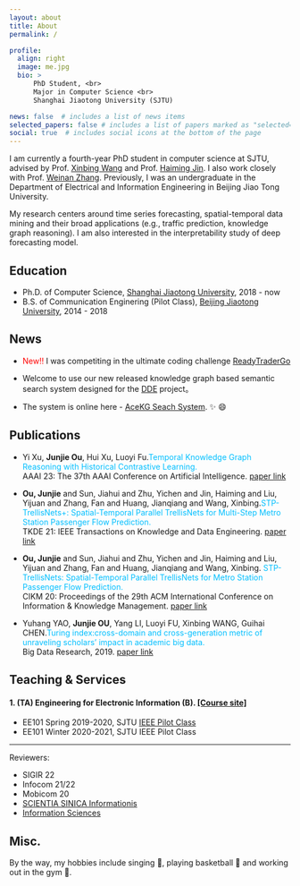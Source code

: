 ```yaml
---
layout: about
title: About
permalink: /

profile:
  align: right
  image: me.jpg
  bio: >
      PhD Student, <br>
      Major in Computer Science <br>
      Shanghai Jiaotong University (SJTU)

news: false  # includes a list of news items
selected_papers: false # includes a list of papers marked as "selected={true}"
social: true  # includes social icons at the bottom of the page
---
```


I am currently a fourth-year PhD student in computer science at SJTU, advised by Prof. [Xinbing Wang](https://www.cs.sjtu.edu.cn/~wang-xb/) and Prof. [Haiming Jin](https://jhc.sjtu.edu.cn/~haimingjin/). I also work closely with Prof. [Weinan Zhang](https://wnzhang.net/). Previously, I was an undergraduate in the Department of Electrical and Information Engineering in Beijing Jiao Tong University.

My research centers around time series forecasting, spatial-temporal data mining and their broad applications (e.g., traffic prediction, knowledge graph reasoning). I am also interested in the interpretability study of deep forecasting model.

## Education

* Ph.D. of Computer Science, [Shanghai Jiaotong University](https://en.sjtu.edu.cn/), 2018 - now
* B.S. of Communication Enginering (Pilot Class), [Beijing Jiaotong University](http://en.njtu.edu.cn/), 2014 - 2018

## News
* <span style="color:red">New!!</span> I was competiting in the ultimate coding challenge [ReadyTraderGo](https://readytradergo.optiver.com/)

* Welcome to use our new released knowledge graph based semantic search system designed for the [DDE](https://www.ddeworld.org/) project。
* The system is online here - [AceKG Seach System](https://search.acekg.cn). :sparkles: :smile:

## Publications
* Yi Xu, **Junjie Ou**, Hui Xu, Luoyi Fu.<font color=DeepSkyBlue>Temporal Knowledge Graph Reasoning with Historical Contrastive Learning.</font>  
  AAAI 23: The 37th AAAI Conference on Artificial Intelligence. [paper link](https://arxiv.org/abs/2211.10904)

* **Ou, Junjie** and Sun, Jiahui and Zhu, Yichen and Jin, Haiming and Liu, Yijuan and Zhang, Fan and Huang, Jianqiang and Wang, Xinbing.<font color=DeepSkyBlue>STP-TrellisNets+: Spatial-Temporal Parallel TrellisNets for Multi-Step Metro Station Passenger Flow Prediction.</font>  
  TKDE 21: IEEE Transactions on Knowledge and Data Engineering. [paper link](https://ieeexplore.ieee.org/document/9813413)

* **Ou, Junjie** and Sun, Jiahui and Zhu, Yichen and Jin, Haiming and Liu, Yijuan and Zhang, Fan and Huang, Jianqiang and Wang, Xinbing. <font color=DeepSkyBlue>STP-TrellisNets: Spatial-Temporal Parallel TrellisNets for Metro Station Passenger Flow Prediction.</font>  
  CIKM 20: Proceedings of the 29th ACM International Conference on Information & Knowledge Management. [paper link](https://dl.acm.org/doi/10.1145/3340531.3411874)

* Yuhang YAO, **Junjie OU**, Yang LI, Luoyi FU, Xinbing WANG, Guihai CHEN.<font color=DeepSkyBlue>Turing index:cross-domain and cross-generation metric of unraveling scholars’ impact in academic big data.</font>  
  Big Data Research, 2019. [paper link](http://www.infocomm-journal.com/bdr/EN/abstract/article_169353.shtml)

## Teaching & Services

#### 1. (TA) Engineering for Electronic Information (B). [[Course site]](https://www.cs.sjtu.edu.cn/~wang-xb/ieei/index.html)
-  EE101 Spring 2019-2020, SJTU [IEEE Pilot Class](https://english.seiee.sjtu.edu.cn/english/info/8338.htm)
-  EE101 Winter 2020-2021, SJTU IEEE Pilot Class

---

Reviewers:
- SIGIR 22
- Infocom 21/22
- Mobicom 20
- [SCIENTIA SINICA Informationis](http://infocn.scichina.com)
- [Information Sciences](https://www.journals.elsevier.com/information-sciences)

## Misc.

By the way, my hobbies include singing :musical_score:, playing basketball :basketball: and working out in the gym :muscle:.
